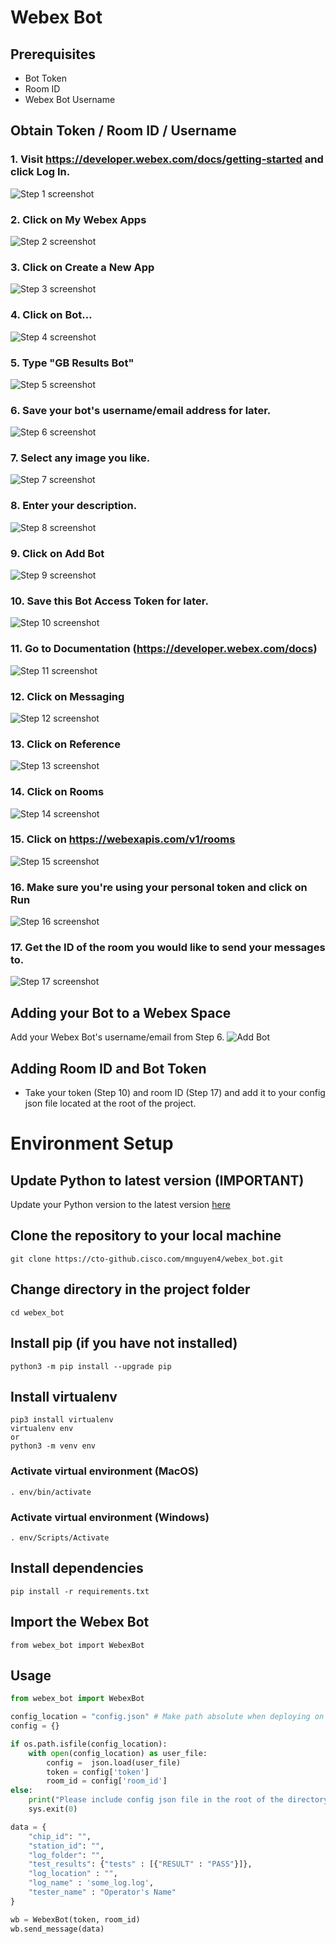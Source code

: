 # Webex Bot
## Prerequisites
- Bot Token
- Room ID
- Webex Bot Username

## Obtain Token / Room ID / Username

### 1. Visit https://developer.webex.com/docs/getting-started and click Log In.
![Step 1 screenshot](https://images.tango.us/workflows/b22c4b45-0e6d-43d3-9aab-9acb3e1f3333/steps/6cd0dcb9-0134-48d3-8bd1-1aa1402a8dcf/dc8066a8-5abf-4613-952a-63d99f36eec9.png?crop=focalpoint&fit=crop&fp-x=0.7905&fp-y=0.0384&fp-z=3.1016&w=1200&border=2%2CF4F2F7&border-radius=8%2C8%2C8%2C8&border-radius-inner=8%2C8%2C8%2C8&blend-align=bottom&blend-mode=normal&blend-x=0&blend-w=1200&blend64=aHR0cHM6Ly9pbWFnZXMudGFuZ28udXMvc3RhdGljL21hZGUtd2l0aC10YW5nby13YXRlcm1hcmstdjIucG5n&mark-x=544&mark-y=69&m64=aHR0cHM6Ly9pbWFnZXMudGFuZ28udXMvc3RhdGljL2JsYW5rLnBuZz9tYXNrPWNvcm5lcnMmYm9yZGVyPTQlMkNGRjc0NDImdz0xMTEmaD01NyZmaXQ9Y3JvcCZjb3JuZXItcmFkaXVzPTEw)


### 2. Click on My Webex Apps
![Step 2 screenshot](https://images.tango.us/workflows/b22c4b45-0e6d-43d3-9aab-9acb3e1f3333/steps/2832905b-19f2-474c-9fe9-f75b45053a27/e55503d9-fbd2-4201-8fa4-399c2458cd8d.png?crop=focalpoint&fit=crop&fp-x=0.7875&fp-y=0.2122&fp-z=2.9271&w=1200&border=2%2CF4F2F7&border-radius=8%2C8%2C8%2C8&border-radius-inner=8%2C8%2C8%2C8&blend-align=bottom&blend-mode=normal&blend-x=0&blend-w=1200&blend64=aHR0cHM6Ly9pbWFnZXMudGFuZ28udXMvc3RhdGljL21hZGUtd2l0aC10YW5nby13YXRlcm1hcmstdjIucG5n&mark-x=344&mark-y=358&m64=aHR0cHM6Ly9pbWFnZXMudGFuZ28udXMvc3RhdGljL2JsYW5rLnBuZz9tYXNrPWNvcm5lcnMmYm9yZGVyPTQlMkNGRjc0NDImdz01MTImaD05OSZmaXQ9Y3JvcCZjb3JuZXItcmFkaXVzPTEw)


### 3. Click on Create a New App
![Step 3 screenshot](https://images.tango.us/workflows/b22c4b45-0e6d-43d3-9aab-9acb3e1f3333/steps/3699d51f-8573-4e3a-a990-f566016d4261/e391cb1d-44da-418a-b574-fec86d6d17fe.png?crop=focalpoint&fit=crop&fp-x=0.7087&fp-y=0.1185&fp-z=2.9299&w=1200&border=2%2CF4F2F7&border-radius=8%2C8%2C8%2C8&border-radius-inner=8%2C8%2C8%2C8&blend-align=bottom&blend-mode=normal&blend-x=0&blend-w=1200&blend64=aHR0cHM6Ly9pbWFnZXMudGFuZ28udXMvc3RhdGljL21hZGUtd2l0aC10YW5nby13YXRlcm1hcmstdjIucG5n&mark-x=424&mark-y=241&m64=aHR0cHM6Ly9pbWFnZXMudGFuZ28udXMvc3RhdGljL2JsYW5rLnBuZz9tYXNrPWNvcm5lcnMmYm9yZGVyPTQlMkNGRjc0NDImdz0zNTImaD04NCZmaXQ9Y3JvcCZjb3JuZXItcmFkaXVzPTEw)


### 4. Click on Bot…
![Step 4 screenshot](https://images.tango.us/workflows/b22c4b45-0e6d-43d3-9aab-9acb3e1f3333/steps/6bcc41f0-6431-4769-86d5-9cbea438a951/083839c6-ae06-4253-a51f-ce08efc9e03c.png?crop=focalpoint&fit=crop&fp-x=0.5003&fp-y=0.3006&fp-z=1.8933&w=1200&border=2%2CF4F2F7&border-radius=8%2C8%2C8%2C8&border-radius-inner=8%2C8%2C8%2C8&blend-align=bottom&blend-mode=normal&blend-x=0&blend-w=1200&blend64=aHR0cHM6Ly9pbWFnZXMudGFuZ28udXMvc3RhdGljL21hZGUtd2l0aC10YW5nby13YXRlcm1hcmstdjIucG5n&mark-x=344&mark-y=231&m64=aHR0cHM6Ly9pbWFnZXMudGFuZ28udXMvc3RhdGljL2JsYW5rLnBuZz9tYXNrPWNvcm5lcnMmYm9yZGVyPTQlMkNGRjc0NDImdz01MTImaD0zNTImZml0PWNyb3AmY29ybmVyLXJhZGl1cz0xMA%3D%3D)


### 5. Type "GB Results Bot"
![Step 5 screenshot](https://images.tango.us/workflows/b22c4b45-0e6d-43d3-9aab-9acb3e1f3333/steps/ffd44c5c-e724-43b9-a4c9-7ff01ae9ef64/26180aba-15dc-4a6d-a3f3-b16b07179bc2.png?crop=focalpoint&fit=crop&fp-x=0.5435&fp-y=0.2138&fp-z=1.7969&w=1200&border=2%2CF4F2F7&border-radius=8%2C8%2C8%2C8&border-radius-inner=8%2C8%2C8%2C8&blend-align=bottom&blend-mode=normal&blend-x=0&blend-w=1200&blend64=aHR0cHM6Ly9pbWFnZXMudGFuZ28udXMvc3RhdGljL21hZGUtd2l0aC10YW5nby13YXRlcm1hcmstdjIucG5n&mark-x=323&mark-y=287&m64=aHR0cHM6Ly9pbWFnZXMudGFuZ28udXMvc3RhdGljL2JsYW5rLnBuZz9tYXNrPWNvcm5lcnMmYm9yZGVyPTQlMkNGRjc0NDImdz01NTMmaD01MiZmaXQ9Y3JvcCZjb3JuZXItcmFkaXVzPTEw)


### 6. Save your bot's username/email address for later.
![Step 6 screenshot](https://images.tango.us/workflows/b22c4b45-0e6d-43d3-9aab-9acb3e1f3333/steps/ac307451-8306-4c76-80d7-a2c41739afe8/66afdaed-fd2b-4800-93fd-1220d231669e.png?crop=focalpoint&fit=crop&fp-x=0.5000&fp-y=0.3367&fp-z=1.3105&w=1200&border=2%2CF4F2F7&border-radius=8%2C8%2C8%2C8&border-radius-inner=8%2C8%2C8%2C8&blend-align=bottom&blend-mode=normal&blend-x=0&blend-w=1200&blend64=aHR0cHM6Ly9pbWFnZXMudGFuZ28udXMvc3RhdGljL21hZGUtd2l0aC10YW5nby13YXRlcm1hcmstdjIucG5n&mark-x=186&mark-y=293&m64=aHR0cHM6Ly9pbWFnZXMudGFuZ28udXMvc3RhdGljL2JsYW5rLnBuZz9tYXNrPWNvcm5lcnMmYm9yZGVyPTQlMkNGRjc0NDImdz04MjcmaD0xMzImZml0PWNyb3AmY29ybmVyLXJhZGl1cz0xMA%3D%3D)


### 7. Select any image you like.
![Step 7 screenshot](https://images.tango.us/workflows/b22c4b45-0e6d-43d3-9aab-9acb3e1f3333/steps/3d2798c8-5581-4119-aebe-dc7546bee0a4/61cdb864-7171-4ae5-867a-9077ce8c7847.png?crop=focalpoint&fit=crop&fp-x=0.5087&fp-y=0.4556&fp-z=2.5875&w=1200&border=2%2CF4F2F7&border-radius=8%2C8%2C8%2C8&border-radius-inner=8%2C8%2C8%2C8&blend-align=bottom&blend-mode=normal&blend-x=0&blend-w=1200&blend64=aHR0cHM6Ly9pbWFnZXMudGFuZ28udXMvc3RhdGljL21hZGUtd2l0aC10YW5nby13YXRlcm1hcmstdjIucG5n&mark-x=509&mark-y=316&m64=aHR0cHM6Ly9pbWFnZXMudGFuZ28udXMvc3RhdGljL2JsYW5rLnBuZz9tYXNrPWNvcm5lcnMmYm9yZGVyPTQlMkNGRjc0NDImdz0xODImaD0xODImZml0PWNyb3AmY29ybmVyLXJhZGl1cz0xMA%3D%3D)


### 8. Enter your description.
![Step 8 screenshot](https://images.tango.us/workflows/b22c4b45-0e6d-43d3-9aab-9acb3e1f3333/steps/3f4bada3-816c-42e9-84a4-09b0501cad8f/04f784ab-841e-4057-ae36-87be873ff6e2.png?crop=focalpoint&fit=crop&fp-x=0.5435&fp-y=0.6837&fp-z=1.7969&w=1200&border=2%2CF4F2F7&border-radius=8%2C8%2C8%2C8&border-radius-inner=8%2C8%2C8%2C8&blend-align=bottom&blend-mode=normal&blend-x=0&blend-w=1200&blend64=aHR0cHM6Ly9pbWFnZXMudGFuZ28udXMvc3RhdGljL21hZGUtd2l0aC10YW5nby13YXRlcm1hcmstdjIucG5n&mark-x=323&mark-y=256&m64=aHR0cHM6Ly9pbWFnZXMudGFuZ28udXMvc3RhdGljL2JsYW5rLnBuZz9tYXNrPWNvcm5lcnMmYm9yZGVyPTQlMkNGRjc0NDImdz01NTMmaD0zMDImZml0PWNyb3AmY29ybmVyLXJhZGl1cz0xMA%3D%3D)


### 9. Click on Add Bot
![Step 9 screenshot](https://images.tango.us/workflows/b22c4b45-0e6d-43d3-9aab-9acb3e1f3333/steps/c352d775-c78f-4adb-bb1c-b043031479ca/32783b98-4b0f-4499-b202-4e6923b4dc61.png?crop=focalpoint&fit=crop&fp-x=0.7302&fp-y=0.8895&fp-z=3.3515&w=1200&border=2%2CF4F2F7&border-radius=8%2C8%2C8%2C8&border-radius-inner=8%2C8%2C8%2C8&blend-align=bottom&blend-mode=normal&blend-x=0&blend-w=1200&blend64=aHR0cHM6Ly9pbWFnZXMudGFuZ28udXMvc3RhdGljL21hZGUtd2l0aC10YW5nby13YXRlcm1hcmstdjIucG5n&mark-x=485&mark-y=465&m64=aHR0cHM6Ly9pbWFnZXMudGFuZ28udXMvc3RhdGljL2JsYW5rLnBuZz9tYXNrPWNvcm5lcnMmYm9yZGVyPTQlMkNGRjc0NDImdz0yMzAmaD05NiZmaXQ9Y3JvcCZjb3JuZXItcmFkaXVzPTEw)


### 10. Save this Bot Access Token for later.
![Step 10 screenshot](https://images.tango.us/workflows/b22c4b45-0e6d-43d3-9aab-9acb3e1f3333/steps/599f47e6-b918-4a7f-8cd9-90940eb0e095/f9b559ef-4a14-4104-93d5-7e668e59da7f.png?crop=focalpoint&fit=crop&fp-x=0.5000&fp-y=0.4223&fp-z=1.3105&w=1200&border=2%2CF4F2F7&border-radius=8%2C8%2C8%2C8&border-radius-inner=8%2C8%2C8%2C8&blend-align=bottom&blend-mode=normal&blend-x=0&blend-w=1200&blend64=aHR0cHM6Ly9pbWFnZXMudGFuZ28udXMvc3RhdGljL21hZGUtd2l0aC10YW5nby13YXRlcm1hcmstdjIucG5n&mark-x=186&mark-y=331&m64=aHR0cHM6Ly9pbWFnZXMudGFuZ28udXMvc3RhdGljL2JsYW5rLnBuZz9tYXNrPWNvcm5lcnMmYm9yZGVyPTQlMkNGRjc0NDImdz04MjcmaD0xNTMmZml0PWNyb3AmY29ybmVyLXJhZGl1cz0xMA%3D%3D)


### 11. Go to Documentation (https://developer.webex.com/docs)
![Step 11 screenshot](https://images.tango.us/workflows/b22c4b45-0e6d-43d3-9aab-9acb3e1f3333/steps/6904ddb0-b7a8-4d9c-93cf-a71ee3190a25/724d106a-6b89-48c7-b204-c0b0e0269704.png?crop=focalpoint&fit=crop&fp-x=0.3424&fp-y=0.0384&fp-z=2.6437&w=1200&border=2%2CF4F2F7&border-radius=8%2C8%2C8%2C8&border-radius-inner=8%2C8%2C8%2C8&blend-align=bottom&blend-mode=normal&blend-x=0&blend-w=1200&blend64=aHR0cHM6Ly9pbWFnZXMudGFuZ28udXMvc3RhdGljL21hZGUtd2l0aC10YW5nby13YXRlcm1hcmstdjIucG5n&mark-x=476&mark-y=38&m64=aHR0cHM6Ly9pbWFnZXMudGFuZ28udXMvc3RhdGljL2JsYW5rLnBuZz9tYXNrPWNvcm5lcnMmYm9yZGVyPTQlMkNGRjc0NDImdz0yNDgmaD05MCZmaXQ9Y3JvcCZjb3JuZXItcmFkaXVzPTEw)


### 12. Click on Messaging
![Step 12 screenshot](https://images.tango.us/workflows/b22c4b45-0e6d-43d3-9aab-9acb3e1f3333/steps/38c74a34-c8f5-45a9-aff5-add28971e223/6ad49e72-8290-4ad6-a8bd-2c293f636f0c.png?crop=focalpoint&fit=crop&fp-x=0.1821&fp-y=0.4315&fp-z=2.3410&w=1200&border=2%2CF4F2F7&border-radius=8%2C8%2C8%2C8&border-radius-inner=8%2C8%2C8%2C8&blend-align=bottom&blend-mode=normal&blend-x=0&blend-w=1200&blend64=aHR0cHM6Ly9pbWFnZXMudGFuZ28udXMvc3RhdGljL21hZGUtd2l0aC10YW5nby13YXRlcm1hcmstdjIucG5n&mark-x=333&mark-y=386&m64=aHR0cHM6Ly9pbWFnZXMudGFuZ28udXMvc3RhdGljL2JsYW5rLnBuZz9tYXNrPWNvcm5lcnMmYm9yZGVyPTQlMkNGRjc0NDImdz0zNTcmaD00MyZmaXQ9Y3JvcCZjb3JuZXItcmFkaXVzPTEw)


### 13. Click on Reference
![Step 13 screenshot](https://images.tango.us/workflows/b22c4b45-0e6d-43d3-9aab-9acb3e1f3333/steps/72c1ee93-31a9-40fa-aaca-6cfbd77f5399/fc90c9f9-1a2f-401d-8e5c-311a381385c7.png?crop=focalpoint&fit=crop&fp-x=0.1853&fp-y=0.4251&fp-z=2.3773&w=1200&border=2%2CF4F2F7&border-radius=8%2C8%2C8%2C8&border-radius-inner=8%2C8%2C8%2C8&blend-align=bottom&blend-mode=normal&blend-x=0&blend-w=1200&blend64=aHR0cHM6Ly9pbWFnZXMudGFuZ28udXMvc3RhdGljL21hZGUtd2l0aC10YW5nby13YXRlcm1hcmstdjIucG5n&mark-x=357&mark-y=386&m64=aHR0cHM6Ly9pbWFnZXMudGFuZ28udXMvc3RhdGljL2JsYW5rLnBuZz9tYXNrPWNvcm5lcnMmYm9yZGVyPTQlMkNGRjc0NDImdz0zNDQmaD00MyZmaXQ9Y3JvcCZjb3JuZXItcmFkaXVzPTEw)


### 14. Click on Rooms
![Step 14 screenshot](https://images.tango.us/workflows/b22c4b45-0e6d-43d3-9aab-9acb3e1f3333/steps/a752e62a-2f88-4c4f-a13f-1b1322866926/f9bd3b06-2651-4f5a-9b5a-0555111b93f6.png?crop=focalpoint&fit=crop&fp-x=0.1886&fp-y=0.6573&fp-z=2.4147&w=1200&border=2%2CF4F2F7&border-radius=8%2C8%2C8%2C8&border-radius-inner=8%2C8%2C8%2C8&blend-align=bottom&blend-mode=normal&blend-x=0&blend-w=1200&blend64=aHR0cHM6Ly9pbWFnZXMudGFuZ28udXMvc3RhdGljL21hZGUtd2l0aC10YW5nby13YXRlcm1hcmstdjIucG5n&mark-x=381&mark-y=385&m64=aHR0cHM6Ly9pbWFnZXMudGFuZ28udXMvc3RhdGljL2JsYW5rLnBuZz9tYXNrPWNvcm5lcnMmYm9yZGVyPTQlMkNGRjc0NDImdz0zMzEmaD00NCZmaXQ9Y3JvcCZjb3JuZXItcmFkaXVzPTEw)


### 15. Click on https://webexapis.com/v1/rooms
![Step 15 screenshot](https://images.tango.us/workflows/b22c4b45-0e6d-43d3-9aab-9acb3e1f3333/steps/6dd3355d-ccde-42ef-93b2-591bac4283f1/a0c3c307-56f2-448e-be14-35aa4fbfe3bd.png?crop=focalpoint&fit=crop&fp-x=0.4141&fp-y=0.3979&fp-z=2.3529&w=1200&border=2%2CF4F2F7&border-radius=8%2C8%2C8%2C8&border-radius-inner=8%2C8%2C8%2C8&blend-align=bottom&blend-mode=normal&blend-x=0&blend-w=1200&blend64=aHR0cHM6Ly9pbWFnZXMudGFuZ28udXMvc3RhdGljL21hZGUtd2l0aC10YW5nby13YXRlcm1hcmstdjIucG5n&mark-x=424&mark-y=389&m64=aHR0cHM6Ly9pbWFnZXMudGFuZ28udXMvc3RhdGljL2JsYW5rLnBuZz9tYXNrPWNvcm5lcnMmYm9yZGVyPTQlMkNGRjc0NDImdz0zNTMmaD0zNyZmaXQ9Y3JvcCZjb3JuZXItcmFkaXVzPTEw)


### 16. Make sure you're using your personal token and click on Run
![Step 16 screenshot](https://images.tango.us/workflows/b22c4b45-0e6d-43d3-9aab-9acb3e1f3333/steps/ec786c35-6e73-46a5-aebe-3b74d0c2beb5/0eedd275-5ce5-4cea-85da-4aa64c46bb2c.png?crop=focalpoint&fit=crop&fp-x=0.8587&fp-y=0.8231&fp-z=4.0000&w=1200&border=2%2CF4F2F7&border-radius=8%2C8%2C8%2C8&border-radius-inner=8%2C8%2C8%2C8&blend-align=bottom&blend-mode=normal&blend-x=0&blend-w=1200&blend64=aHR0cHM6Ly9pbWFnZXMudGFuZ28udXMvc3RhdGljL21hZGUtd2l0aC10YW5nby13YXRlcm1hcmstdjIucG5n&mark-x=496&mark-y=350&m64=aHR0cHM6Ly9pbWFnZXMudGFuZ28udXMvc3RhdGljL2JsYW5rLnBuZz9tYXNrPWNvcm5lcnMmYm9yZGVyPTQlMkNGRjc0NDImdz0yMDkmaD0xMTUmZml0PWNyb3AmY29ybmVyLXJhZGl1cz0xMA%3D%3D)


### 17. Get the ID of the room you would like to send your messages to.
![Step 17 screenshot](https://images.tango.us/workflows/b22c4b45-0e6d-43d3-9aab-9acb3e1f3333/steps/f1b744d1-9f2b-4c9b-9491-e698795e091d/ae994caf-23da-4710-a6df-ac5323e062ed.png?crop=focalpoint&fit=crop&fp-x=0.8372&fp-y=0.6845&fp-z=3.0924&w=1200&border=2%2CF4F2F7&border-radius=8%2C8%2C8%2C8&border-radius-inner=8%2C8%2C8%2C8&blend-align=bottom&blend-mode=normal&blend-x=0&blend-w=1200&blend64=aHR0cHM6Ly9pbWFnZXMudGFuZ28udXMvc3RhdGljL21hZGUtd2l0aC10YW5nby13YXRlcm1hcmstdjIucG5n&mark-x=4&mark-y=383&m64=aHR0cHM6Ly9pbWFnZXMudGFuZ28udXMvc3RhdGljL2JsYW5rLnBuZz9tYXNrPWNvcm5lcnMmYm9yZGVyPTQlMkNGRjc0NDImdz0xMTkyJmg9NDgmZml0PWNyb3AmY29ybmVyLXJhZGl1cz0xMA%3D%3D)

## Adding your Bot to a Webex Space
Add your Webex Bot's username/email from Step 6.
![Add Bot](/tutorial/add-bot-to-space.png)

## Adding Room ID and Bot Token
- Take your token (Step 10) and room ID (Step 17) and add it to your config json file located at the root of the project.

# Environment Setup

## Update Python to latest version (IMPORTANT)

Update your Python version to the latest version [here](https://www.python.org/downloads/)

## Clone the repository to your local machine

	git clone https://cto-github.cisco.com/mnguyen4/webex_bot.git

## Change directory in the project folder

	cd webex_bot

## Install pip (if you have not installed)

	python3 -m pip install --upgrade pip

## Install virtualenv

	pip3 install virtualenv
	virtualenv env
	or
	python3 -m venv env

### Activate virtual environment (MacOS)

	. env/bin/activate

### Activate virtual environment (Windows)

	. env/Scripts/Activate

## Install dependencies

	pip install -r requirements.txt

## Import the Webex Bot

	from webex_bot import WebexBot

## Usage
```python
from webex_bot import WebexBot

config_location = "config.json" # Make path absolute when deploying on a server
config = {}

if os.path.isfile(config_location):
	with open(config_location) as user_file:
		config =  json.load(user_file)
		token = config['token']
		room_id = config['room_id']
else:
	print("Please include config json file in the root of the directory.")
	sys.exit(0)

data = {
	"chip_id": "",
	"station_id": "",
	"log_folder": "",
	"test_results": {"tests" : [{"RESULT" : "PASS"}]},
	"log_location" : "",
	"log_name" : 'some_log.log',
	"tester_name" : "Operator's Name"
}

wb = WebexBot(token, room_id)
wb.send_message(data)
```